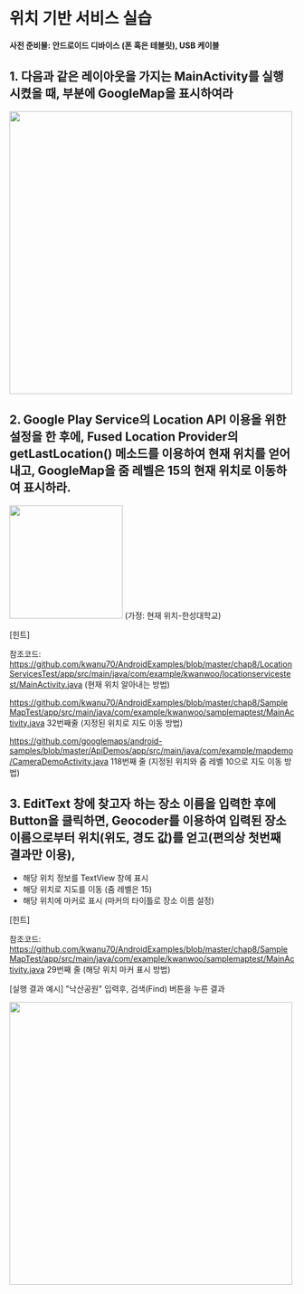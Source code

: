 # 위치 기반 서비스 실습

**사전 준비물: 안드로이드 디바이스 (폰 혹은 테블릿), USB 케이블**

## 1. 다음과 같은 레이아웃을 가지는 MainActivity를 실행시켰을 때, <fragment> 부분에 GoogleMap을 표시하여라

<img src="images/location-lab1.png" width=500px>

## 2. Google Play Service의 Location API 이용을 위한 설정을 한 후에, Fused Location Provider의 getLastLocation() 메소드를 이용하여 현재 위치를 얻어 내고, GoogleMap을 줌 레벨은 15의 현재 위치로 이동하여 표시하라.

<img src="images/location-lab2.png" width=200px>
(가정: 현재 위치-한성대학교)

[힌트]

참조코드:  
https://github.com/kwanu70/AndroidExamples/blob/master/chap8/LocationServicesTest/app/src/main/java/com/example/kwanwoo/locationservicestest/MainActivity.java (현재 위치 알아내는 방법)

https://github.com/kwanu70/AndroidExamples/blob/master/chap8/SampleMapTest/app/src/main/java/com/example/kwanwoo/samplemaptest/MainActivity.java 32번째줄 (지정된 위치로 지도 이동 방법)

https://github.com/googlemaps/android-samples/blob/master/ApiDemos/app/src/main/java/com/example/mapdemo/CameraDemoActivity.java 118번째 줄 (지정된 위치와 줌 레벨 10으로 지도 이동 방법)

## 3.  EditText 창에 찾고자 하는 장소 이름을 입력한 후에 Button을 클릭하면, Geocoder를 이용하여 입력된 장소 이름으로부터 위치(위도, 경도 값)를 얻고(편의상 첫번째 결과만 이용),
* 해당 위치 정보를 TextView 창에 표시
* 해당 위치로 지도를 이동 (줌 레벨은 15)
* 해당 위치에 마커로 표시 (마커의 타이틀로 장소 이름 설정)

[힌트]

참조코드:  
https://github.com/kwanu70/AndroidExamples/blob/master/chap8/SampleMapTest/app/src/main/java/com/example/kwanwoo/samplemaptest/MainActivity.java 29번째 줄 (해당 위치 마커 표시 방법)

[실행 결과 예시] "낙산공원" 입력후, 검색(Find) 버튼을 누른 결과

<img src="images/location-lab3.png" width=500px>
